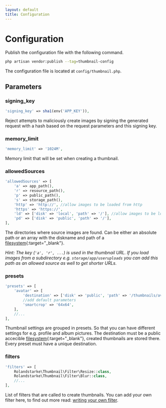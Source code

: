 ```yaml
---
layout: default
title: Configuration
---
```


# Configuration

Publish the configuration file with the following command.

```bash
php artisan vendor:publish --tag=thumbnail-config
```

The configuration file is located at `config/thumbnail.php`.

## Parameters

### signing_key

```php
'signing_key' => sha1(env('APP_KEY')),
```

Reject attempts to maliciously create images by signing the generated request with a hash based on the request parameters and this signing key.

### memory_limit

```php
'memory_limit' => '1024M',
```

Memory limit that will be set when creating a thumbnail.

### allowedSources

```php
'allowedSources' => [
    'a' => app_path(),
    'r' => resource_path(),
    'p' => public_path(),
    's' => storage_path(),
    'http' => 'http://', //allow images to be loaded from http
    'https' => 'https://',
    'ld' => ['disk' => 'local', 'path' => '/'], //allow images to be loaded from `Storage::disk('local')`
    'pd' => ['disk' => 'public', 'path' => '/'],
],
```

The directories where source images are found. Can be either an absolute path or an array with the diskname and path of a [filesystem](https://laravel.com/docs/filesystem){:target="_blank"}.

*Hint: The key (`'a', 'r', ...`) is used in the thumbnail URL. If you load images from a subdirectory e.g. `storage/app/useruploads` you can add this path as an allowed source as well to get shorter URLs.*

### presets

```php
'presets' => [
    'avatar' => [
        'destination' => ['disk' => 'public', 'path' => '/thumbnails/avatar/'],
        //add default parameters
        'smartcrop' => '64x64',
    ],
    //...
],
```

Thumbnail settings are grouped in presets. So that you can have different settings for e.g. profile and album pictures.
The destination must be a public accecible [filesystem](https://laravel.com/docs/filesystem){:target="_blank"}, created thumbnails are stored there. Every preset must have a unique destination.

### filters

```php
'filters' => [
    Rolandstarke\Thumbnail\Filter\Resize::class,
    Rolandstarke\Thumbnail\Filter\Blur::class,
    //...
],
```

List of filters that are called to create thumbnails. You can add your own filter here, to find out more read: [writing your own filter](writing-own-filter.html).

